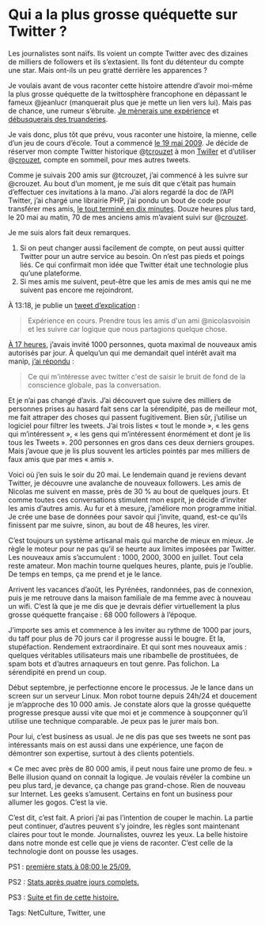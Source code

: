 # Qui a la plus grosse quéquette sur Twitter ?

Les journalistes sont naïfs. Ils voient un compte Twitter avec des dizaines de milliers de followers et ils s’extasient. Ils font du détenteur du compte une star. Mais ont-ils un peu gratté derrière les apparences ?

Je voulais avant de vous raconter cette histoire attendre d’avoir moi-même la plus grosse quéquette de la twittosphère francophone en dépassant le fameux @jeanlucr (manquerait plus que je mette un lien vers lui). Mais pas de chance, une rumeur s’ébruite. [Je mènerais une expérience](http://internetetopinion.wordpress.com/2009/09/24/effets-twitter-sur-le-trafic-des-sites/) et [débusquerais des truanderies](http://twitter.com/narvic/status/4154461162).

Je vais donc, plus tôt que prévu, vous raconter une histoire, la mienne, celle d’un jeu de cours d’école. Tout a commencé [le 19 mai 2009](http://twitter.com/crouzet/status/1850191781). Je décide de réserver mon compte Twitter historique @[tcrouzet](http://twitter.com/tcrouzet) à mon [Twiller](http://blog.tcrouzet.com/tag/twiller/) et d’utiliser @[crouzet](http://twitter.com/crouzet), compte en sommeil, pour mes autres tweets.

Comme je suivais 200 amis sur @tcrouzet, j’ai commencé à les suivre sur @crouzet. Au bout d’un moment, je me suis dit que c’était pas humain d’effectuer ces invitations à la mano. J’ai alors regardé la doc de l’API Twitter, j’ai chargé une librairie PHP, j’ai pondu un bout de code pour transférer mes amis, [le tout terminé en dix minutes](http://twitter.com/crouzet/status/1851131101). Douze heures plus tard, le 20 mai au matin, 70 de mes anciens amis m’avaient suivi sur @[crouzet](http://twitter.com/crouzet/status/1857310929).

Je me suis alors fait deux remarques.

1. Si on peut changer aussi facilement de compte, on peut aussi quitter Twitter pour un autre service au besoin. On n’est pas pieds et poings liés. Ce qui confirmait mon idée que Twitter était une technologie plus qu’une plateforme.
2. Si mes amis me suivent, peut-être que les amis de mes amis qui ne me suivent pas encore me rejoindront.

À 13:18, je publie un [tweet d’explication](http://twitter.com/crouzet/status/1858166009) :

> Expérience en cours. Prendre tous les amis d'un ami @nicolasvoisin et les suivre car logique que nous partagions quelque chose.

[À 17 heures](http://twitter.com/crouzet/status/1859948247), j’avais invité 1000 personnes, quota maximal de nouveaux amis autorisés par jour. À quelqu’un qui me demandait quel intérêt avait ma manip, [j’ai répondu](http://twitter.com/crouzet/status/1860142470) :

> Ce qui m'intéresse avec twitter c'est de saisir le bruit de fond de la conscience globale, pas la conversation.

Et je n’ai pas changé d’avis. J’ai découvert que suivre des milliers de personnes prises au hasard fait sens car la sérendipité, pas de meilleur mot, me fait attraper des choses qui passent fugitivement. Bien sûr, j’utilise un logiciel pour filtrer les tweets. J’ai trois listes « tout le monde », « les gens qui m’intéressent », « les gens qui m’intéressent énormément et dont je lis tous les Tweets ». 200 personnes en gros dans ces deux derniers groupes. Mais j’avoue que je lis plus souvent les articles pointés par mes milliers de faux amis que par mes « amis ».

Voici où j’en suis le soir du 20 mai. Le lendemain quand je reviens devant Twitter, je découvre une avalanche de nouveaux followers. Les amis de Nicolas me suivent en masse, près de 30 % au bout de quelques jours. Et comme toutes ces conversations stimulent mon esprit, je décide d’inviter les amis d’autres amis. Au fur et à mesure, j’améliore mon programme initial. Je crée une base de données pour savoir qui j’invite, quand, est-ce qu’ils finissent par me suivre, sinon, au bout de 48 heures, les virer.

C’est toujours un système artisanal mais qui marche de mieux en mieux. Je règle le moteur pour ne pas qu’il se heurte aux limites imposées par Twitter. Les nouveaux amis s’accumulent : 1000, 2000, 3000 en juillet. Tout cela reste amateur. Mon machin tourne quelques heures, plante, puis je l’oublie. De temps en temps, ça me prend et je le lance.

Arrivent les vacances d’août, les Pyrénées, randonnées, pas de connexion, puis je me retrouve dans la maison familiale de ma femme avec à nouveau un wifi. C’est là que je me dis que je devrais défier virtuellement la plus grosse quéquette française : 68 000 followers à l’époque.

J’importe ses amis et commence à les inviter au rythme de 1000 par jours, du taff pour plus de 70 jours car il progresse aussi le bougre. Et la, stupéfaction. Rendement extraordinaire. Et qui sont mes nouveaux amis : quelques véritables utilisateurs mais une ribambelle de prostituées, de spam bots et d’autres arnaqueurs en tout genre. Pas folichon. La sérendipité en prend un coup.

Début septembre, je perfectionne encore le processus. Je le lance dans un screen sur un serveur Linux. Mon robot tourne depuis 24h/24 et doucement je m’approche des 10 000 amis. Je constate alors que la grosse quéquette progresse presque aussi vite que moi et je commence à soupçonner qu’il utilise une technique comparable. Je peux pas le jurer mais bon.

Pour lui, c’est business as usual. Je ne dis pas que ses tweets ne sont pas intéressants mais on est aussi dans une expérience, une façon de démontrer son expertise, surtout à des clients potentiels.

« Ce mec avec près de 80 000 amis, il peut nous faire une promo de feu. » Belle illusion quand on connait la logique. Je voulais révéler la combine un peu plus tard, je devance, ça change pas grand-chose. Rien de nouveau sur Internet. Les geeks s’amusent. Certains en font un business pour allumer les gogos. C’est la vie.

C’est dit, c’est fait. A priori j’ai pas l’intention de couper le machin. La partie peut continuer, d’autres peuvent s’y joindre, les règles sont maintenant claires pour tout le monde. Journalistes, ouvrez les yeux. La belle histoire dans notre monde est celle que je viens de raconter. C’est celle de la technologie dont on pousse les usages.

PS1 : [première stats à 08:00 le 25/09.](http://blog.tcrouzet.com/2009/09/25/les-mensurations-de-la-quequette-twitter/)

PS2 : [Stats après quatre jours complets.](http://blog.tcrouzet.com/2009/09/29/statistiques-dun-buzz/)

PS3 : [Suite et fin de cette histoire.](http://blog.tcrouzet.com/2009/09/27/gonflette-sur-twitter-suite-et-fin/)

Tags: NetCulture, Twitter, une